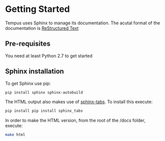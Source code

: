 # Getting Started


Tempus uses Sphinx to manage its documentation. The acutal format of the documentation is [ReStructured Text](http://docutils.sourceforge.net/docs/user/rst/quickref.html)
## Pre-requisites

You need at least Python 2.7 to get started

## Sphinx installation

To get Sphinx use pip:

```bash
pip install sphinx sphinx-autobuild
```

The HTML output also makes use of [sphinx-tabs](https://github.com/djungelorm/sphinx-tabs). To install this execute:

```bash
pip install pip install sphinx_tabs
```

In order to make the HTML version, from the root of the /docs folder, execute: 

```bash
make html
```
